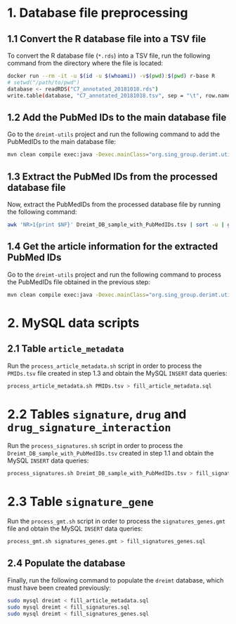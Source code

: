
# 1. Database file preprocessing

## 1.1 Convert the R database file into a TSV file

To convert the R database file (`*.rds`) into a TSV file, run the following command from the directory where the file is located:

```bash
docker run --rm -it -u $(id -u $(whoami)) -v$(pwd):$(pwd) r-base R
# setwd("/path/to/pwd")
database <- readRDS("C7_annotated_20181018.rds")
write.table(database, "C7_annotated_20181018.tsv", sep = "\t", row.names=FALSE, quote=FALSE)
```

## 1.2 Add the PubMed IDs to the main database file
Go to the `dreimt-utils` project and run the following command to add the PubMedIDs to the main database file:

```bash
mvn clean compile exec:java -Dexec.mainClass="org.sing_group.derimt.util.GeneSetsPubmedIdResolver" -Dexec.args="Dreimt_DB_sample.tsv Dreimt_DB_sample_with_PubMedIDs.tsv 1 1"
```

## 1.3 Extract the PubMed IDs from the processed database file
Now, extract the PubMedIDs from the processed database file by running the following command:

```bash
awk 'NR>1{print $NF}' Dreimt_DB_sample_with_PubMedIDs.tsv | sort -u | grep -v 'NA' > PMIDs.txt
```

## 1.4 Get the article information for the extracted PubMed IDs
Go to the `dreimt-utils` project and run the following command to process the PubMedIDs file obtained in the previous step:

```bash
mvn clean compile exec:java -Dexec.mainClass="org.sing_group.derimt.util.PubmedIdsResolver" -Dexec.args="PMIDs.txt PMIDs.tsv"
```

# 2. MySQL data scripts

## 2.1 Table `article_metadata`
Run the `process_article_metadata.sh` script in order to process the `PMIDs.tsv` file created in step 1.3 and obtain the MySQL `INSERT` data queries:

```bash
process_article_metadata.sh PMIDs.tsv > fill_article_metadata.sql
```

# 2.2 Tables `signature`, `drug` and `drug_signature_interaction`
Run the `process_signatures.sh` script in order to process the `Dreimt_DB_sample_with_PubMedIDs.tsv` created in step 1.1 and obtain the MySQL `INSERT` data queries:

```bash
process_signatures.sh Dreimt_DB_sample_with_PubMedIDs.tsv > fill_signatures.sql
```

# 2.3 Table `signature_gene`
Run the `process_gmt.sh` script in order to process the `signatures_genes.gmt` file and obtain the MySQL  `INSERT` data queries:

```bash
process_gmt.sh signatures_genes.gmt > fill_signatures_genes.sql
```

## 2.4 Populate the database

Finally, run the following command to populate the `dreimt` database, which must have been created previously:
```bash
sudo mysql dreimt < fill_article_metadata.sql
sudo mysql dreimt < fill_signatures.sql
sudo mysql dreimt < fill_signatures_genes.sql
```
